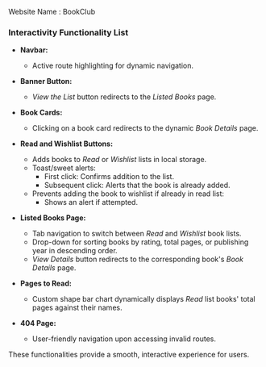 Website Name : BookClub


### **Interactivity Functionality List**

- **Navbar:**
  - Active route highlighting for dynamic navigation.

- **Banner Button:**
  - *View the List* button redirects to the *Listed Books* page.

- **Book Cards:**
  - Clicking on a book card redirects to the dynamic *Book Details* page.

- **Read and Wishlist Buttons:**
  - Adds books to *Read* or *Wishlist* lists in local storage.
  - Toast/sweet alerts:
    - First click: Confirms addition to the list.
    - Subsequent click: Alerts that the book is already added.
  - Prevents adding the book to wishlist if already in read list:
    - Shows an alert if attempted.

- **Listed Books Page:**
  - Tab navigation to switch between *Read* and *Wishlist* book lists.
  - Drop-down for sorting books by rating, total pages, or publishing year in descending order.
  - *View Details* button redirects to the corresponding book's *Book Details* page.

- **Pages to Read:**
  - Custom shape bar chart dynamically displays *Read* list books' total pages against their names.

- **404 Page:**
  - User-friendly navigation upon accessing invalid routes. 

These functionalities provide a smooth, interactive experience for users.
